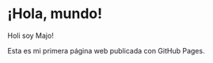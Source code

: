 <!DOCTYPE html>
<html lang="es">
<head>
  <meta charset="UTF-8">
  <title>Mi Primera Página</title>
</head>
<body>
  <h1>¡Hola, mundo!</h1>
  <p>Holi soy Majo!</p>
  <p>Esta es mi primera página web publicada con GitHub Pages.</p>
</body>
</html>
